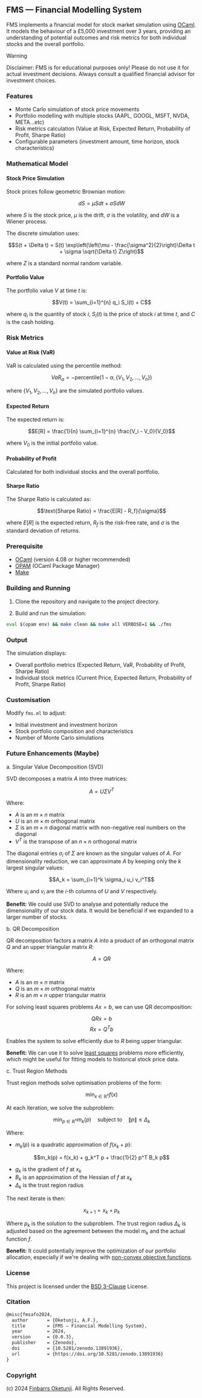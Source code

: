 ## FMS — Financial Modelling System

FMS implements a financial model for stock market simulation using [OCaml](https://en.wikipedia.org/wiki/OCaml). It models the behaviour of a £5,000 investment over 3 years, providing an understanding of potential outcomes and risk metrics for both individual stocks and the overall portfolio.

> [!WARNING]
> Disclaimer: FMS is for educational purposes only! Please do not use it for actual investment decisions. Always consult a qualified financial advisor for investment choices.

### Features

- Monte Carlo simulation of stock price movements
- Portfolio modelling with multiple stocks (AAPL, GOOGL, MSFT, NVDA, META...etc)
- Risk metrics calculation (Value at Risk, Expected Return, Probability of Profit, Sharpe Ratio)
- Configurable parameters (investment amount, time horizon, stock characteristics)

### Mathematical Model

#### Stock Price Simulation

Stock prices follow geometric Brownian motion:

$$dS = \mu S dt + \sigma S dW$$

where $S$ is the stock price, $\mu$ is the drift, $\sigma$ is the volatility, and $dW$ is a Wiener process.

The discrete simulation uses:

$$S(t + \Delta t) = S(t) \exp\left(\left(\mu - \frac{\sigma^2}{2}\right)\Delta t + \sigma \sqrt{\Delta t} Z\right)$$

where $Z$ is a standard normal random variable.

#### Portfolio Value

The portfolio value $V$ at time $t$ is:

$$V(t) = \sum_{i=1}^{n} q_i S_i(t) + C$$

where $q_i$ is the quantity of stock $i$, $S_i(t)$ is the price of stock $i$ at time $t$, and $C$ is the cash holding.

### Risk Metrics

#### Value at Risk (VaR)

VaR is calculated using the percentile method:

$$VaR_\alpha = -\text{percentile}(1-\alpha, \{V_1, V_2, ..., V_n\})$$

where $\{V_1, V_2, ..., V_n\}$ are the simulated portfolio values.

#### Expected Return

The expected return is:

$$E[R] = \frac{1}{n} \sum_{i=1}^{n} \frac{V_i - V_0}{V_0}$$

where $V_0$ is the initial portfolio value.

#### Probability of Profit

Calculated for both individual stocks and the overall portfolio.

#### Sharpe Ratio

The Sharpe Ratio is calculated as:

$$\text{Sharpe Ratio} = \frac{E[R] - R_f}{\sigma}$$

where $E[R]$ is the expected return, $R_f$ is the risk-free rate, and $\sigma$ is the standard deviation of returns.

### Prerequisite

- [OCaml](https://ocaml.org/) (version 4.08 or higher recommended)
- [OPAM](https://opam.ocaml.org/) (OCaml Package Manager)
- [Make](https://en.wikipedia.org/wiki/Make_(software))

### Building and Running

1. Clone the repository and navigate to the project directory.

2. Build and run the simulation:

```sh
eval $(opam env) && make clean && make all VERBOSE=1 && ./fms
```

### Output

The simulation displays:

- Overall portfolio metrics (Expected Return, VaR, Probability of Profit, Sharpe Ratio)
- Individual stock metrics (Current Price, Expected Return, Probability of Profit, Sharpe Ratio)

### Customisation

Modify `fms.ml` to adjust:

- Initial investment and investment horizon
- Stock portfolio composition and characteristics
- Number of Monte Carlo simulations

### Future Enhancements (Maybe)

a. Singular Value Decomposition (SVD)

SVD decomposes a matrix $A$ into three matrices:

$$A = U\Sigma V^T$$

Where:

- $A$ is an $m \times n$ matrix
- $U$ is an $m \times m$ orthogonal matrix
- $\Sigma$ is an $m \times n$ diagonal matrix with non-negative real numbers on the diagonal
- $V^T$ is the transpose of an $n \times n$ orthogonal matrix

The diagonal entries $\sigma_i$ of $\Sigma$ are known as the singular values of $A$. For dimensionality reduction, we can approximate $A$ by keeping only the $k$ largest singular values:

$$A_k = \sum_{i=1}^k \sigma_i u_i v_i^T$$

Where $u_i$ and $v_i$ are the $i$-th columns of $U$ and $V$ respectively.

**Benefit:** We could use SVD to analyse and potentially reduce the dimensionality of our stock data. It would be beneficial if we expanded to a larger number of stocks.

b. QR Decomposition

QR decomposition factors a matrix $A$ into a product of an orthogonal matrix $Q$ and an upper triangular matrix $R$:

$$A = QR$$

Where:
- $A$ is an $m \times n$ matrix
- $Q$ is an $m \times m$ orthogonal matrix
- $R$ is an $m \times n$ upper triangular matrix

For solving least squares problems $Ax = b$, we can use QR decomposition:

$$QRx = b$$
$$Rx = Q^Tb$$

Enables the system to solve efficiently due to $R$ being upper triangular.

**Benefit:** We can use it to solve [least squares](https://en.wikipedia.org/wiki/Least_squares) problems more efficiently, which might be useful for fitting models to historical stock price data.

c. Trust Region Methods

Trust region methods solve optimisation problems of the form:

$$\min_{x \in \mathbb{R}^n} f(x)$$

At each iteration, we solve the subproblem:

$$\min_{p \in \mathbb{R}^n} m_k(p) \quad \text{subject to} \quad \|p\| \leq \Delta_k$$

Where:

- $m_k(p)$ is a quadratic approximation of $f(x_k + p)$:

$$m_k(p) = f(x_k) + g_k^T p + \frac{1}{2} p^T B_k p$$

- $g_k$ is the gradient of $f$ at $x_k$
- $B_k$ is an approximation of the Hessian of $f$ at $x_k$
- $\Delta_k$ is the trust region radius

The next iterate is then:

$$x_{k+1} = x_k + p_k$$

Where $p_k$ is the solution to the subproblem. The trust region radius $\Delta_k$ is adjusted based on the agreement between the model $m_k$ and the actual function $f$.

**Benefit:** It could potentially improve the optimization of our portfolio allocation, especially if we're dealing with [non-convex objective functions](https://en.wikipedia.org/wiki/Rosenbrock_function).

### License

This project is licensed under the [BSD 3-Clause](LICENSE) License.

### Citation

```tex
@misc{fmsafo2024,
  author       = {Oketunji, A.F.},
  title        = {FMS — Financial Modelling System},
  year         = 2024,
  version      = {0.0.3},
  publisher    = {Zenodo},
  doi          = {10.5281/zenodo.13891936},
  url          = {https://doi.org/10.5281/zenodo.13891936}
}
```

### Copyright

(c) 2024 [Finbarrs Oketunji](https://finbarrs.eu). All Rights Reserved.

